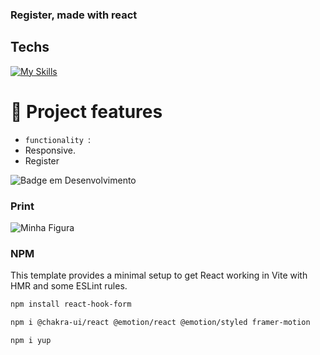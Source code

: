 ### Register, made with react


## Techs


  [![My Skills](https://skillicons.dev/icons?i=html,css,nodejs,ts,react,next,npm)](https://skillicons.dev)


  # :hammer: Project features

- `functionality `:
- Responsive.
- Register

  
![Badge em Desenvolvimento](http://img.shields.io/static/v1?label=STATUS&message=%20finished&color=GREEN&style=for-the-badge)

### Print
  <img src="#" alt="Minha Figura">

  ### NPM  


  This template provides a minimal setup to get React working in Vite with HMR and some ESLint rules.

  ```mk
npm install react-hook-form

npm i @chakra-ui/react @emotion/react @emotion/styled framer-motion

npm i yup
